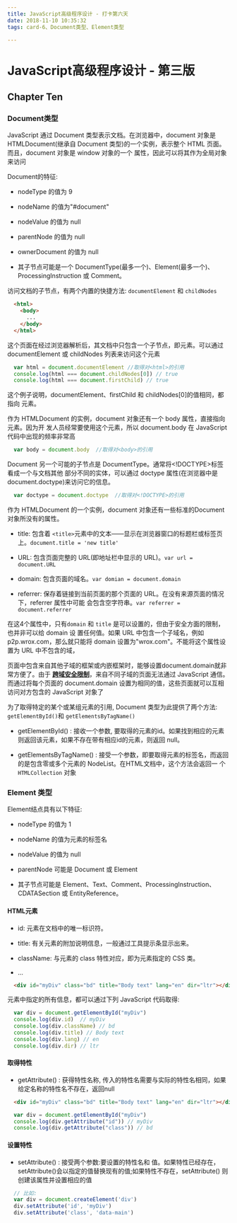 ```yaml
---
title: JavaScript高级程序设计 - 打卡第六天
date: 2018-11-10 10:35:32
tags: card-6、Document类型、Element类型

---
```


# JavaScript高级程序设计 - 第三版

## Chapter Ten
### Document类型
JavaScript 通过 Document 类型表示文档。在浏览器中，document 对象是 HTMLDocument(继承自 Document 类型)的一个实例，表示整个 HTML 页面。而且，document 对象是 window 对象的一个 属性，因此可以将其作为全局对象来访问

Document的特征:

- nodeType 的值为 9

- nodeName 的值为"#document"

- nodeValue 的值为 null

- parentNode 的值为 null

- ownerDocument 的值为 null

- 其子节点可能是一个 DocumentType(最多一个)、Element(最多一个)、ProcessingInstruction
或 Comment。

访问文档的子节点，有两个内置的快捷方法: `documentElement` 和 ` childNodes `

```html
  <html>
    <body>
      ...
    </body>
  </html>
```
这个页面在经过浏览器解析后，其文档中只包含一个子节点，即<html>元素。可以通过 documentElement 或 childNodes 列表来访问这个元素
```javascript
  var html = document.documentElement //取得对<html>的引用
  console.log(html === document.childNodes[0]) // true
  console.log(html === document.firstChild) // true
```
这个例子说明，documentElement、firstChild 和 childNodes[0]的值相同，都指向<html> 元素。

作为 HTMLDocument 的实例，document 对象还有一个 body 属性，直接指向<body>元素。因为开 发人员经常要使用这个元素，所以 document.body 在 JavaScript 代码中出现的频率非常高
```javascript
  var body = document.body  //取得对<body>的引用
```
Document 另一个可能的子节点是 DocumentType。通常将<!DOCTYPE>标签看成一个与文档其他 部分不同的实体，可以通过 doctype 属性(在浏览器中是 document.doctype)来访问它的信息。
```javascript
  var doctype = document.doctype  //取得对<!DOCTYPE>的引用
```

作为 HTMLDocument 的一个实例，document 对象还有一些标准的Document对象所没有的属性。

- title: 包含着 `<title>`元素中的文本——显示在浏览器窗口的标题栏或标签页上。`document.title = 'new title'`

- URL: 包含页面完整的 URL(即地址栏中显示的 URL)。`var url = document.URL`

- domain: 包含页面的域名。`var domian = document.domain`

- referrer: 保存着链接到当前页面的那个页面的 URL。在没有来源页面的情况下，referrer 属性中可能 会包含空字符串。`var referrer = document.referrer`

在这4个属性中，只有`domain` 和 `title` 是可以设置的，但由于安全方面的限制，也并非可以给 domain 设 置任何值。如果 URL 中包含一个子域名，例如 p2p.wrox.com，那么就只能将 domain 设置为"wrox.com"。不能将这个属性设置为 URL 中不包含的域，

页面中包含来自其他子域的框架或内嵌框架时，能够设置document.domain就非常方便了。由于 <strong>[跨域安全限制](https://github.com/PDKSophia/blog.io/blob/master/%E6%B5%8F%E8%A7%88%E5%99%A8%E7%AF%87-%E6%9D%A5%E8%81%8A%E8%81%8A%E4%BA%94%E6%AF%9B%E9%92%B1%E7%9A%84%E8%B7%A8%E5%9F%9F%E9%97%AE%E9%A2%98.md)</strong>，来自不同子域的页面无法通过 JavaScript 通信。而通过将每个页面的 document.domain 设置为相同的值，这些页面就可以互相访问对方包含的 JavaScript 对象了

为了取得特定的某个或某组元素的引用, Document 类型为此提供了两个方法: `getElementById()`和 `getElementsByTagName()`

- getElementById() : 接收一个参数, 要取得的元素的id。如果找到相应的元素则返回该元素，如果不存在带有相应id的元素，则返回 null。

- getElementsByTagName() : 接受一个参数，即要取得元素的标签名，而返回的是包含零或多个元素的 NodeList。在HTML文档中，这个方法会返回一 个 `HTMLCollection` 对象

### Element 类型
Element结点具有以下特征: 
- nodeType 的值为 1

- nodeName 的值为元素的标签名

- nodeValue 的值为 null

- parentNode 可能是 Document 或 Element

- 其子节点可能是 Element、Text、Comment、ProcessingInstruction、CDATASection 或
EntityReference。

#### HTML元素
- id: 元素在文档中的唯一标识符。

- title: 有关元素的附加说明信息，一般通过工具提示条显示出来。

- className: 与元素的 class 特性对应，即为元素指定的 CSS 类。

- ...

```html
  <div id="myDiv" class="bd" title="Body text" lang="en" dir="ltr"></div>
```
元素中指定的所有信息，都可以通过下列 JavaScript 代码取得: 
```javascript
  var div = document.getElementById("myDiv")
  console.log(div.id)  // myDiv
  console.log(div.className) // bd
  console.log(div.title) // Body text
  console.log(div.lang) // en
  console.log(div.dir) // ltr
```

#### 取得特性
- getAttribute() : 获得特性名称, 传入的特性名需要与实际的特性名相同，如果给定名称的特性名不存在，返回null
```html
  <div id="myDiv" class="bd" title="Body text" lang="en" dir="ltr"></div>
```
```javascript
  var div = document.getElementById("myDiv")
  console.log(div.getAttribute("id")) // myDiv
  console.log(div.getAttribute("class")) // bd
```

#### 设置特性
- setAttribute() : 接受两个参数:要设置的特性名和 值。如果特性已经存在，setAttribute()会以指定的值替换现有的值;如果特性不存在，setAttribute() 则创建该属性并设置相应的值
```javascript
  // 比如:
  var div = document.createElement('div')
  div.setAttribute('id', 'myDiv')
  div.setAttribute('class', 'data-main') 
```
